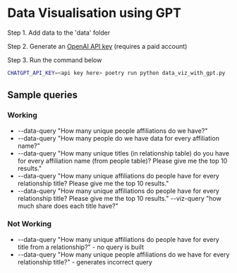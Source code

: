 # Data Visualisation using GPT

Step 1. Add data to the 'data' folder

Step 2. Generate an [OpenAI API key](https://platform.openai.com/account/api-keys) (requires a paid account)

Step 3. Run the command below

```bash
CHATGPT_API_KEY=<api key here> poetry run python data_viz_with_gpt.py --data-query "How many people do we have data for every affiliation name?" --viz-query "bar chart"
```

## Sample queries
### Working
* --data-query "How many unique people affiliations do we have?"
* --data-query "How many people do we have data for every affiliation name?"
* --data-query "How many unique titles (in relationship table) do you have for every affiliation name (from people table)? Please give me the top 10 results."
* --data-query "How many unique affiliations do people have for every relationship title? Please give me the top 10 results."
* --data-query "How many unique affiliations do people have for every relationship title? Please give me the top 10 results." --viz-query "how much share does each title have?"

### Not Working
* --data-query "How many unique affiliations do people have for every title from a relationship?" - no query is built
* --data-query "How many unique people affiliations do we have for every relationship title?" - generates incorrect query
